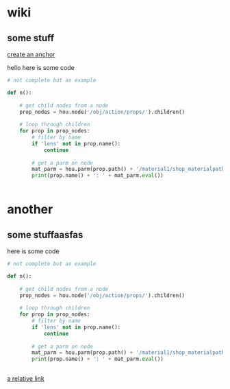 # wiki

## some stuff
[create an anchor](#another)

hello
here is some code
```python
# not complete but an example

def n():
    
    # get child nodes from a node
    prop_nodes = hou.node('/obj/action/props/').children()
    
    # loop through children
    for prop in prop_nodes:
        # filter by name
        if 'lens' not in prop.name():
            continue
        
        # get a parm on node
        mat_parm = hou.parm(prop.path() + '/material1/shop_materialpath1')
        print(prop.name() + ': ' + mat_parm.eval())
    
```
# another

## some stuffaasfas
here is some code
```python
# not complete but an example

def n():
    
    # get child nodes from a node
    prop_nodes = hou.node('/obj/action/props/').children()
    
    # loop through children
    for prop in prop_nodes:
        # filter by name
        if 'lens' not in prop.name():
            continue
        
        # get a parm on node
        mat_parm = hou.parm(prop.path() + '/material1/shop_materialpath1')
        print(prop.name() + ': ' + mat_parm.eval())
    
```
[a relative link](another-page.md)
